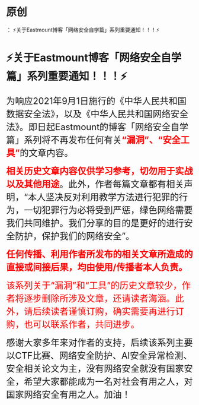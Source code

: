 # 原创
：  ⚡关于Eastmount博客「网络安全自学篇」系列重要通知！！！⚡

# ⚡关于Eastmount博客「网络安全自学篇」系列重要通知！！！⚡

<font size="5">为响应2021年9月1日施行的《中华人民共和国数据安全法》，以及《中华人民共和国网络安全法》。即日起Eastmount的博客「网络安全自学篇」系列将不再发布任何有关<font color="red">**“漏洞”、“安全工具”**</font>的文章内容。</font>

<font size="5"><font color="red">**相关历史文章内容仅供学习参考，切勿用于实战以及其他用途**</font>。此外，作者每篇文章都有相关声明，“本人坚决反对利用教学方法进行犯罪的行为，一切犯罪行为必将受到严惩，绿色网络需要我们共同维护。我们分享的目的是更好的进行安全防护，保护我们的网络安全”。</font>

<font color="red" size="5">**任何传播、利用作者所发布的相关文章所造成的直接或间接后果，均由使用/传播者本人负责。**</font>

<font color="red" size="5">该系列关于“漏洞”和“工具”的历史文章较少，作者将逐步删除所涉及文章，还请读者海涵。此外，请后续读者谨慎订购，确实需要再进行订购，也可以联系作者，共同进步。</font>

<font size="5">感谢大家多年来对作者的支持，后续该系列主要以CTF比赛、网络安全防护、AI安全异常检测、安全相关论文为主，没有网络安全就没有国家安全，希望大家都能成为一名对社会有用之人，对国家网络安全有用之人。加油！</font>
